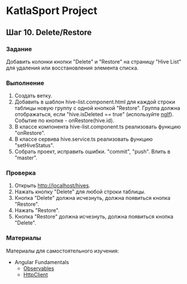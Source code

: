 # KatlaSport Project

## Шаг 10. Delete/Restore

### Задание

Добавить колонки кнопки "Delete" и "Restore" на страницу "Hive List" для удаления или восстановления элемента списка.

### Выполнение

1. Создать ветку.
2. Добавить в шаблон hive-list.component.html для каждой строки таблицы новую группу с одной кнопкой "Restore". Группа должна отображаться, если "hive.isDeleted == true" (используйте [ngIf](https://angular.io/api/common/NgIf)). Событие по кнопке - onRestore(hive.id).
3. В классе компонента hive-list.component.ts реализовать функцию "onRestore".
3. В классе сервива hive.service.ts реализовать функцию "setHiveStatus".
4. Собрать проект, исправить ошибки. "commit", "push". Влить в "master".

### Проверка

1. Открыть [http://localhost/hives](http://localhost:4200/hives).
2. Нажать кнопку "Delete" для любой строки таблицы.
3. Кнопка "Delete" должна исчезнуть, должна появиться кнопка "Restore".
4. Нажать "Restore".
5. Кнопка "Restore" должна исчезнуть, должна появиться кнопка "Delete".

### Материалы

Материалы для самостоятельного изучения:
* Angular Fundamentals
  * [Observables](https://angular.io/guide/observables)
  * [HttpClient](https://angular.io/guide/http)
